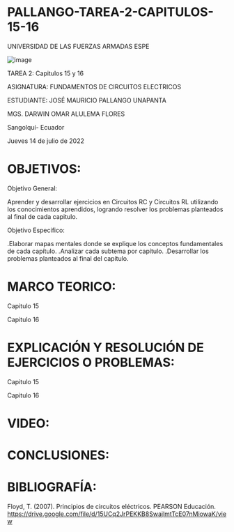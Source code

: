 # PALLANGO-TAREA-2-CAPITULOS-15-16

UNIVERSIDAD DE LAS FUERZAS ARMADAS ESPE



![image](https://user-images.githubusercontent.com/105695077/169195292-caeb0d12-8f66-4f08-bb58-2efffc44ccf5.png)




TAREA 2: Capitulos 15 y 16 



ASIGNATURA: FUNDAMENTOS DE CIRCUITOS ELECTRICOS

ESTUDIANTE: JOSÉ MAURICIO PALLANGO UNAPANTA

MGS. DARWIN OMAR ALULEMA FLORES

Sangolquí- Ecuador

Jueves 14 de julio de 2022

# OBJETIVOS:

Objetivo General:

Aprender y desarrollar ejercicios en Circuitos RC y Circuitos RL utilizando los conocimientos aprendidos, logrando resolver los problemas planteados al final de cada capitulo.

Objetivo Especifico:

.Elaborar mapas mentales donde se explique los conceptos fundamentales de cada capítulo.
.Analizar cada subtema por capítulo.
.Desarrollar los problemas planteados al final del capítulo.

# MARCO TEORICO:

Capitulo 15

Capitulo 16

# EXPLICACIÓN Y RESOLUCIÓN DE EJERCICIOS O PROBLEMAS:

Capitulo 15

Capitulo 16

# VIDEO:

# CONCLUSIONES:

# BIBLIOGRAFÍA:

Floyd, T. (2007). Principios de circuitos eléctricos. PEARSON Educación. https://drive.google.com/file/d/15UCq2JrPEKKB8SwajlmtTcE07nMiowaK/view
